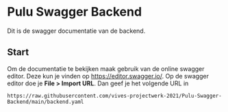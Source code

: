 # Pulu Swagger Backend

Dit is de swagger documentatie van de backend.

## Start

Om de documentatie te bekijken maak gebruik van de online swagger editor.
Deze kun je vinden op https://editor.swagger.io/. Op de swagger editor doe je **File > Import URL**. Dan geef je het volgende URL in

```
https://raw.githubusercontent.com/vives-projectwerk-2021/Pulu-Swagger-Backend/main/backend.yaml
```
